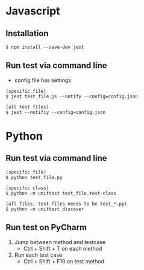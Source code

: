 # Javascript
## Installation
```
$ npm install --save-dev jest
```

## Run test via command line
* config file has settings

```
(specific file)
$ jest test_file.js --notify --config=config.json

(all test files)
$ jest --notifiy --config=config.json
```

# Python
## Run test via command line

```
(specific file)
$ python test_file.py

(specific class)
$ python -m unittest test_file.test-class

(all files, test files needs to be test_*.py)
$ python -m unittest discover
```

## Run test on PyCharm
1. Jump between method and testcase
   * Ctrl + Shift + T on each method
1. Run each test case
   * Ctrl + Shift + F10 on test method
